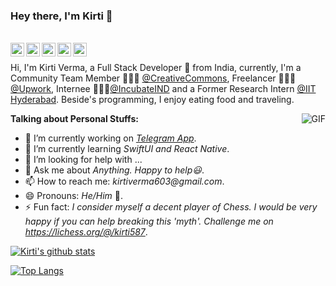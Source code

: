 ### Hey there, I'm Kirti 👋

<br/>

<a href="https://www.linkedin.com/in/kirti-verma-05aaa6149/">
  <img align="left" alt="Kirti's LinkedIN" width="22px" src="https://cdn.jsdelivr.net/npm/simple-icons@v3/icons/linkedin.svg" />
</a>
<a href="https://t.me/TheKirtiVerma">
  <img align="left" alt="Kirti's Telegram" width="22px" src="https://cdn.jsdelivr.net/npm/simple-icons@v3/icons/telegram.svg" />
</a>
<a href="https://leetcode.com/danglingp0inter1/">
  <img align="left" alt="Kirti's Leetcode" width="22px" src="https://cdn.jsdelivr.net/npm/simple-icons@v3/icons/leetcode.svg" />
</a>
<a href="https://www.hackerrank.com/danglingP0inter">
  <img align="left" alt="Kirti's Leetcode" width="22px" src="https://cdn.jsdelivr.net/npm/simple-icons@3.4.1/icons/hackerrank.svg" />
</a>
<a href="https://www.facebook.com/kirti.verma.3785/">
  <img align="left" alt="Kirti's Lichess" width="22px" src="https://cdn.jsdelivr.net/npm/simple-icons@3.4.1/icons/facebook.svg" />
</a>

<br />

Hi, I'm Kirti Verma, a Full Stack Developer 🚀 from India, currently, I'm a Community Team Member 🙍🏽‍♂️ [@CreativeCommons](https://github.com/creativecommons), Freelancer 👨🏽‍💻 [@Upwork](https://www.upwork.com/), Internee 👨🏽‍💼[@IncubateIND](https://incubateind.com/) and a Former Research Intern [@IIT Hyderabad](https://iith.ac.in/). Beside's programming, I enjoy eating food and traveling.

  <img align="right" alt="GIF" src="https://media.giphy.com/media/836HiJc7pgzy8iNXCn/giphy.gif" />

**Talking about Personal Stuffs:**

- 🔭 I’m currently working on _[Telegram App](https://github.com/danglingP0inter/Telegram-iOS)_.
- 🌱 I’m currently learning _SwiftUI and React Native_.
- 🤔 I’m looking for help with ...
- 💬 Ask me about _Anything. Happy to help😃_.
- 📫 How to reach me: _kirtiverma603@gmail.com_.
- 😄 Pronouns: _He/Him_ 🤗.
- ⚡ Fun fact: _I consider myself a decent player of Chess. I would be very happy if you can help breaking this 'myth'. Challenge me on https://lichess.org/@/kirti587_.

[![Kirti's github stats](https://github-readme-stats.vercel.app/api?username=danglingP0inter&count_private=true&show_icons=true&theme=radical)](https://github.com/anuraghazra/github-readme-stats)

[![Top Langs](https://github-readme-stats.vercel.app/api/top-langs/?username=danglingP0inter&layout=compact&theme=radical)](https://github.com/anuraghazra/github-readme-stats)
